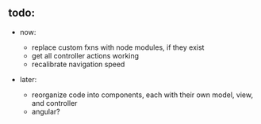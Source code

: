 ## todo:

- now:
  - replace custom fxns with node modules, if they exist
  - get all controller actions working
  - recalibrate navigation speed

- later:
  - reorganize code into components, each with their own model, view, and controller
  - angular?
